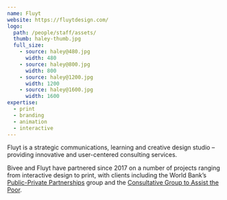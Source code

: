 ```yaml
---
name: Fluyt
website: https://fluytdesign.com/
logo:
  path: /people/staff/assets/
  thumb: haley-thumb.jpg
  full_size:
    - source: haley@480.jpg
      width: 480
    - source: haley@800.jpg
      width: 800
    - source: haley@1200.jpg
      width: 1200
    - source: haley@1600.jpg
      width: 1600
expertise:
  - print
  - branding
  - animation
  - interactive
---
```


Fluyt is a strategic communications, learning and creative design studio – providing innovative and user-centered consulting services.

Bivee and Fluyt have partnered since 2017 on a number of projects ranging from interactive design to print, with clients including the World Bank’s [Public-Private Partnerships](https://pppknowledgelab.org) group and the [Consultative Group to Assist the Poor](https://www.cgap.org).
